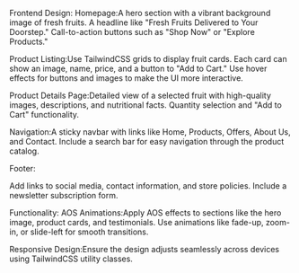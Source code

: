 Frontend Design:
Homepage:A hero section with a vibrant background image of fresh fruits.
A headline like "Fresh Fruits Delivered to Your Doorstep."
Call-to-action buttons such as "Shop Now" or "Explore Products."

Product Listing:Use TailwindCSS grids to display fruit cards.
Each card can show an image, name, price, and a button to "Add to Cart."
Use hover effects for buttons and images to make the UI more interactive.

Product Details Page:Detailed view of a selected fruit with high-quality images, descriptions, and nutritional facts.
Quantity selection and "Add to Cart" functionality.

Navigation:A sticky navbar with links like Home, Products, Offers, About Us, and Contact.
Include a search bar for easy navigation through the product catalog.


Footer:

Add links to social media, contact information, and store policies.
Include a newsletter subscription form.

Functionality:
AOS Animations:Apply AOS effects to sections like the hero image, product cards, and testimonials.
Use animations like fade-up, zoom-in, or slide-left for smooth transitions.

Responsive Design:Ensure the design adjusts seamlessly across devices using TailwindCSS utility classes.


